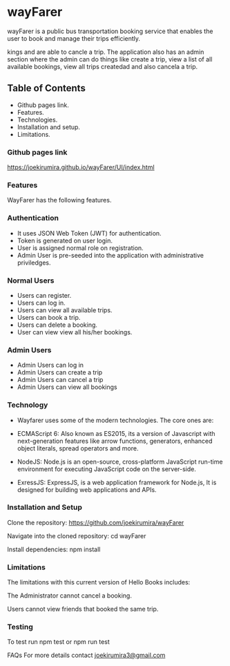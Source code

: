 # wayFarer
wayFarer is a public bus transportation booking service that enables the user to book and manage their trips efficiently.

kings and are able to cancle a trip. The application also has an admin section where the admin can do things like create a trip, view a list of all available bookings, view all trips createdad and also cancela a trip.

## Table of Contents
- Github pages link.
- Features.
- Technologies.
- Installation and setup.
- Limitations.

### Github pages link
https://joekirumira.github.io/wayFarer/UI/index.html

### Features
WayFarer has the following features.

### Authentication
- It uses JSON Web Token (JWT) for authentication.
- Token is generated on user login.
- User is assigned normal role on registration.
- Admin User is pre-seeded into the application with administrative priviledges.

### Normal Users
- Users can register.
- Users can log in.
- Users can view all available trips.
- Users can book a trip.
- Users can delete a booking.
- User can view view all his/her bookings.

### Admin Users
- Admin Users can log in
- Admin Users can create a trip
- Admin Users can cancel a trip
- Admin Users can view all bookings

### Technology
- Wayfarer uses some of the modern technologies. The core ones are:

- ECMAScript 6: Also known as ES2015, its a version of Javascript with next-generation features like arrow functions, generators, enhanced object literals, spread operators and more.

- NodeJS: Node.js is an open-source, cross-platform JavaScript run-time environment for executing JavaScript code on the server-side.

- ExressJS: ExpressJS, is a web application framework for Node.js, It is designed for building web applications and APIs. 

### Installation and Setup
 Clone the repository:
 https://github.com/joekirumira/wayFarer
 
Navigate into the cloned repository:
cd wayFarer

Install dependencies:
npm install

### Limitations
The limitations with this current version of Hello Books includes:

The Administrator cannot cancel a booking.

Users cannot view friends that booked the same trip.

### Testing
To test run npm test or npm run test

FAQs
For more details contact joekirumira3@gmail.com
